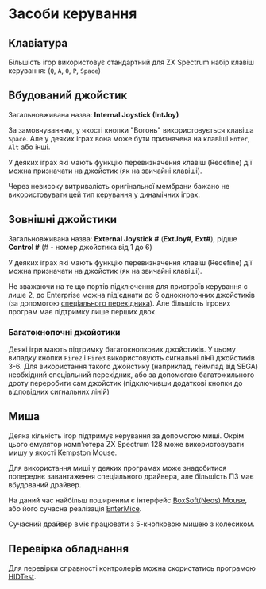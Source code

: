 # Засоби керування

## Клавіатура

Більшість ігор використовує стандартний для ZX Spectrum набір клавіш керування: (`Q`, `A`, `O`, `P`, `Space`)

## Вбудований джойстик

Загальновживана назва: **Internal Joystick (IntJoy)**

За замовчуванням, у якості кнопки "Вогонь" використовується клавіша `Space`. Але у деяких іграх вона може бути призначена на клавіші `Enter`, `Alt` або інші.

У деяких іграх які мають функцію перевизначення клавіш (Redefine) дії можна призначати на джойстик (як на звичайні клавіші).

Через невисоку витривалість оригінальної мембрани бажано не використовувати цей тип керування у динамічних іграх.

## Зовнішні джойстики

Загальновживана назва: **External Joystick #** (**ExtJoy#**, **Ext#**), рідше **Control #** (# - номер джойстика від 1 до 6)

У деяких іграх які мають функцію перевизначення клавіш (Redefine) дії можна призначати на джойстик (як на звичайні клавіші).

Не зважаючи на те що портів підключення для пристроїв керування є лише 2, до Enterprise можна під'єднати до 6 однокнопочних джойстиків (за допомогою [спеціального перехідника](../hardware/joy-adapters.md)). Але більшість ігрових програм має підтримку лише перших двох.

### Багатокнопочні джойстики
Деякі ігри мають підтримку багатокнопкових джойстиків. У цьому випадку кнопки `Fire2` і `Fire3` використовують сигнальні лінії джойстиків 3-6. Для використання такого джойстику (наприклад, геймпад від SEGA) необхідний спеціальний перехідник, або за допомогою багатожильного дроту переробити сам джойстик (підключивши додаткові кнопки до відповідних сигнальних ліній)

## Миша

Деяка кількість ігор підтримує керування за допомогою миші. Окрім цього емулятор комп'ютера ZX Spectrum 128 може використовувати мишу у якості Kempston Mouse.

Для використання миші у деяких програмах може знадобитися попереднє завантаження спеціального драйвера, але більшість ПЗ має вбудований драйвер.

На даний час найбільш поширеним є інтерфейс [BoxSoft(Neos) Mouse](mouse-boxsoft.md), або його сучасна реалізація [EnterMice](mouse-entermice.md).

Сучасний драйвер вміє працювати з 5-кнопковою мишею з колесиком.

## Перевірка обладнання

Для перевірки справності контролерів можна скористатись програмою [HIDTest](../software/su-hidtest.md).

